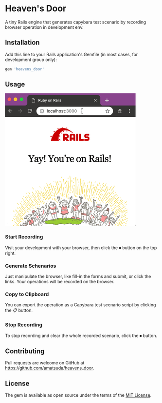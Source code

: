 # Heaven's Door

A tiny Rails engine that generates capybara test scenario by recording browser operation in development env.


## Installation

Add this line to your Rails application's Gemfile (in most cases, for development group only):

```ruby
gem 'heavens_door'
```


## Usage

![Usage](heavens_door.gif)


### Start Recording
Visit your development with your browser, then click the ⏺ button on the top right.


### Generate Schenarios
Just manipulate the browser, like fill-in the forms and submit, or click the links.
Your operations will be recorded on the browser.

### Copy to Clipboard
You can export the operation as a Capybara test scenario script by clicking the 📋 button.

### Stop Recording
To stop recording and clear the whole recorded scenario, click the ⏹ button.


## Contributing

Pull requests are welcome on GitHub at https://github.com/amatsuda/heavens_door.


## License

The gem is available as open source under the terms of the [MIT License](https://opensource.org/licenses/MIT).
